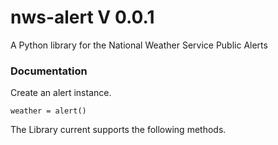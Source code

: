 # nws-alert V 0.0.1
A Python library for the National Weather Service Public Alerts 


### Documentation


Create an alert instance.

  `weather = alert()`

The Library current supports the following methods.
